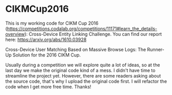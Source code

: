 # CIKMCup2016

This is my working code for CIKM Cup 2016 (https://competitions.codalab.org/competitions/11171#learn_the_details-overview): Cross-Device Entity Linking Challenge.
You can find our report here: https://arxiv.org/abs/1610.03928  

Cross-Device User Matching Based on Massive Browse Logs: The Runner-Up Solution for the 2016 CIKM Cup.


Usually during a competition we will explore quite a lot of ideas, so at the last day we make the original code kind of a mess.  I didn't have time to streamline the project yet. However, there are some readers asking about the source code, that's why I upload the original code first. I will refactor the code when I get more free time.
Thanks!
